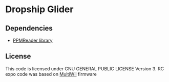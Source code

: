 # Dropship Glider

## Dependencies

* [PPMReader library](https://github.com/DzikuVx/PPMReader)

## License

This code is licensed under GNU GENERAL PUBLIC LICENSE Version 3. 
RC expo code was based on [MultiWii](https://github.com/DzikuVx/multiwii-firmware) firmware 